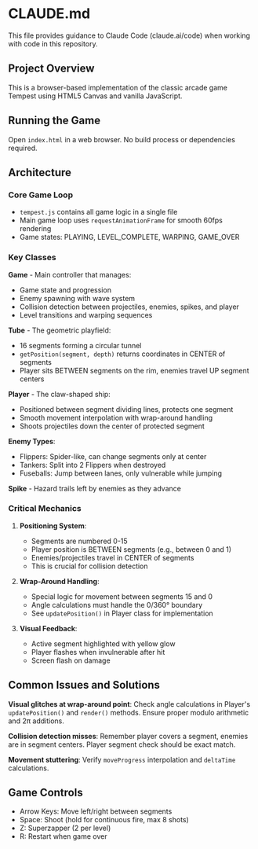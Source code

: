 # CLAUDE.md

This file provides guidance to Claude Code (claude.ai/code) when working with code in this repository.

## Project Overview

This is a browser-based implementation of the classic arcade game Tempest using HTML5 Canvas and vanilla JavaScript.

## Running the Game

Open `index.html` in a web browser. No build process or dependencies required.

## Architecture

### Core Game Loop
- `tempest.js` contains all game logic in a single file
- Main game loop uses `requestAnimationFrame` for smooth 60fps rendering
- Game states: PLAYING, LEVEL_COMPLETE, WARPING, GAME_OVER

### Key Classes

**Game** - Main controller that manages:
- Game state and progression
- Enemy spawning with wave system
- Collision detection between projectiles, enemies, spikes, and player
- Level transitions and warping sequences

**Tube** - The geometric playfield:
- 16 segments forming a circular tunnel
- `getPosition(segment, depth)` returns coordinates in CENTER of segments
- Player sits BETWEEN segments on the rim, enemies travel UP segment centers

**Player** - The claw-shaped ship:
- Positioned between segment dividing lines, protects one segment
- Smooth movement interpolation with wrap-around handling
- Shoots projectiles down the center of protected segment

**Enemy Types**:
- Flippers: Spider-like, can change segments only at center
- Tankers: Split into 2 Flippers when destroyed
- Fuseballs: Jump between lanes, only vulnerable while jumping

**Spike** - Hazard trails left by enemies as they advance

### Critical Mechanics

1. **Positioning System**:
   - Segments are numbered 0-15
   - Player position is BETWEEN segments (e.g., between 0 and 1)
   - Enemies/projectiles travel in CENTER of segments
   - This is crucial for collision detection

2. **Wrap-Around Handling**:
   - Special logic for movement between segments 15 and 0
   - Angle calculations must handle the 0/360° boundary
   - See `updatePosition()` in Player class for implementation

3. **Visual Feedback**:
   - Active segment highlighted with yellow glow
   - Player flashes when invulnerable after hit
   - Screen flash on damage

## Common Issues and Solutions

**Visual glitches at wrap-around point**: Check angle calculations in Player's `updatePosition()` and `render()` methods. Ensure proper modulo arithmetic and 2π additions.

**Collision detection misses**: Remember player covers a segment, enemies are in segment centers. Player segment check should be exact match.

**Movement stuttering**: Verify `moveProgress` interpolation and `deltaTime` calculations.

## Game Controls
- Arrow Keys: Move left/right between segments
- Space: Shoot (hold for continuous fire, max 8 shots)
- Z: Superzapper (2 per level)
- R: Restart when game over